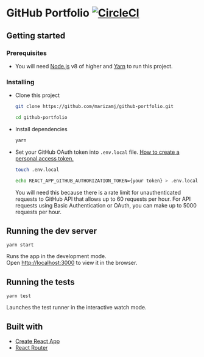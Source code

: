 # GitHub Portfolio [![CircleCI](https://circleci.com/gh/marizamj/github-portfolio.svg?style=svg)](https://circleci.com/gh/marizamj/github-portfolio)

## Getting started

### Prerequisites

* You will need [Node.js](https://nodejs.org/en/) v8 of higher and [Yarn](https://yarnpkg.com/en/) to run this project.

### Installing

* Clone this project

  ```bash
  git clone https://github.com/marizamj/github-portfolio.git
  
  cd github-portfolio
  ```

* Install dependencies

  ```bash
  yarn
  ```
  
* Set your GitHub OAuth token into `.env.local` file. [How to create a personal access token.](https://help.github.com/articles/creating-a-personal-access-token-for-the-command-line/) 

  ```bash
  touch .env.local
  
  echo REACT_APP_GITHUB_AUTHORIZATION_TOKEN={your token} > .env.local
  ```
  
    You will need this because there is a rate limit for unauthenticated requests to GitHub API that allows up to 60 requests per hour. For API requests using Basic Authentication or OAuth, you can make up to 5000 requests per hour.

## Running the dev server

```
yarn start
```
Runs the app in the development mode.<br>
Open [http://localhost:3000](http://localhost:3000) to view it in the browser.

## Running the tests

```
yarn test
```
Launches the test runner in the interactive watch mode.

## Built with

* [Create React App](https://github.com/facebook/create-react-app)
* [React Router](https://github.com/ReactTraining/react-router)

